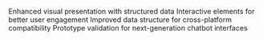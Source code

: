 Enhanced visual presentation with structured data
Interactive elements for better user engagement
Improved data structure for cross-platform compatibility
Prototype validation for next-generation chatbot interfaces